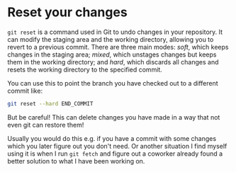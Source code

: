 # Reset your changes

`git reset` is a command used in Git to undo changes in your repository. It can modify the staging area and the working directory, allowing you to revert to a previous commit. There are three main modes: *soft*, which keeps changes in the staging area; *mixed*, which unstages changes but keeps them in the working directory; and *hard*, which discards all changes and resets the working directory to the specified commit.

You can use this to point the branch you have checked out to a different commit like:
```sh
git reset --hard END_COMMIT
```

But be careful! This can delete changes you have made in a way that not even git can restore them!

Usually you would do this e.g. if you have a commit with some changes which you later figure out you don't need. Or another situation I find myself using it is when I run `git fetch` and figure out a coworker already found a better solution to what I have been working on.
